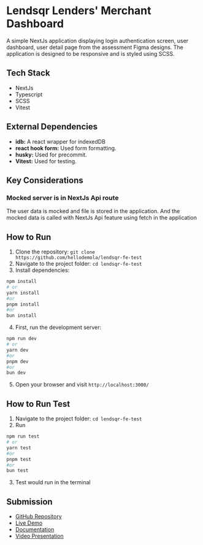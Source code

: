 # Lendsqr Lenders' Merchant Dashboard

A simple NextJs application displaying login authentication screen, user dashboard, user detail page from the assessment Figma designs. The application is designed to be responsive and is styled using SCSS.

## Tech Stack

- NextJs
- Typescript
- SCSS
- Vitest

## External Dependencies

- **idb:** A react wrapper for indexedDB 
- **react hook form:** Used form formatting.
- **husky:** Used for precommit.
- **Vitest:** Used for testing.

## Key Considerations

### Mocked server is in NextJs Api route
The user data is mocked and file is stored in the application. And the mocked data is called with NextJs Api feature using fetch in the application


## How to Run

1. Clone the repository: `git clone https://github.com/hellodemola/lendsqr-fe-test`
2. Navigate to the project folder: `cd lendsqr-fe-test`
3. Install dependencies: 

```bash 
npm install
# or
yarn install
#or
pnpm install
#or
bun install
```
4. First, run the development server:

```bash 
npm run dev
# or
yarn dev
#or
pnpm dev
#or
bun dev
```
5. Open your browser and visit `http://localhost:3000/`

## How to Run Test
1. Navigate to the project folder: `cd lendsqr-fe-test` 
2. Run 

```bash 
npm run test
# or
yarn test
#or
pnpm test
#or
bun test
```

3. Test would run in the terminal

## Submission

- [GitHub Repository](https://github.com/hellodemola/lendsqr-fe-test)
- [Live Demo](https://ademola-onasoga-lendsqr-fe-test.vercel.app/)
- [Documentation]('https://docs.google.com/document/d/1b1SdG38LazsFT0nIZvtRsmy81dIhjebn60XvevE1Lm4/edit?addon_store&tab=t.0')
- [Video Presentation]('https://www.loom.com/share/a95a78ff85914573972f31657e1eab4b?sid=ab32cfc3-70e9-4d01-8ac8-2f1be9b4542c')
